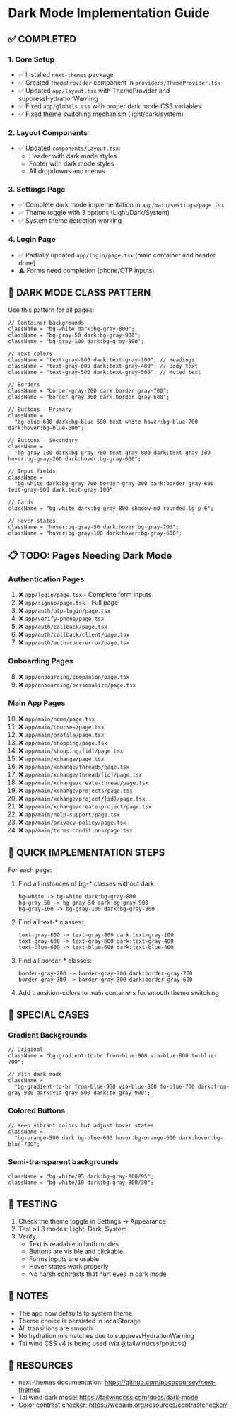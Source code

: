 # Dark Mode Implementation Guide

## ✅ COMPLETED

### 1. Core Setup

- ✅ Installed `next-themes` package
- ✅ Created `ThemeProvider` component in `providers/ThemeProvider.tsx`
- ✅ Updated `app/layout.tsx` with ThemeProvider and suppressHydrationWarning
- ✅ Fixed `app/globals.css` with proper dark mode CSS variables
- ✅ Fixed theme switching mechanism (light/dark/system)

### 2. Layout Components

- ✅ Updated `components/Layout.tsx`:
  - Header with dark mode styles
  - Footer with dark mode styles
  - All dropdowns and menus

### 3. Settings Page

- ✅ Complete dark mode implementation in `app/main/settings/page.tsx`
- ✅ Theme toggle with 3 options (Light/Dark/System)
- ✅ System theme detection working

### 4. Login Page

- ✅ Partially updated `app/login/page.tsx` (main container and header done)
- ⚠️ Forms need completion (phone/OTP inputs)

## 🔧 DARK MODE CLASS PATTERN

Use this pattern for all pages:

```tsx
// Container backgrounds
className = "bg-white dark:bg-gray-800";
className = "bg-gray-50 dark:bg-gray-900";
className = "bg-gray-100 dark:bg-gray-800";

// Text colors
className = "text-gray-800 dark:text-gray-100"; // Headings
className = "text-gray-600 dark:text-gray-400"; // Body text
className = "text-gray-500 dark:text-gray-500"; // Muted text

// Borders
className = "border-gray-200 dark:border-gray-700";
className = "border-gray-300 dark:border-gray-600";

// Buttons - Primary
className =
  "bg-blue-600 dark:bg-blue-500 text-white hover:bg-blue-700 dark:hover:bg-blue-600";

// Buttons - Secondary
className =
  "bg-gray-100 dark:bg-gray-700 text-gray-800 dark:text-gray-100 hover:bg-gray-200 dark:hover:bg-gray-600";

// Input fields
className =
  "bg-white dark:bg-gray-700 border-gray-300 dark:border-gray-600 text-gray-900 dark:text-gray-100";

// Cards
className = "bg-white dark:bg-gray-800 shadow-md rounded-lg p-6";

// Hover states
className = "hover:bg-gray-50 dark:hover:bg-gray-700";
className = "hover:bg-gray-100 dark:hover:bg-gray-600";
```

## 📋 TODO: Pages Needing Dark Mode

### Authentication Pages

1. ❌ `app/login/page.tsx` - Complete form inputs
2. ❌ `app/signup/page.tsx` - Full page
3. ❌ `app/auth/otp-login/page.tsx`
4. ❌ `app/verify-phone/page.tsx`
5. ❌ `app/auth/callback/page.tsx`
6. ❌ `app/auth/callback/client/page.tsx`
7. ❌ `app/auth/auth-code-error/page.tsx`

### Onboarding Pages

8. ❌ `app/onboarding/companion/page.tsx`
9. ❌ `app/onboarding/personalize/page.tsx`

### Main App Pages

10. ❌ `app/main/home/page.tsx`
11. ❌ `app/main/courses/page.tsx`
12. ❌ `app/main/profile/page.tsx`
13. ❌ `app/main/shopping/page.tsx`
14. ❌ `app/main/shopping/[id]/page.tsx`
15. ❌ `app/main/xchange/page.tsx`
16. ❌ `app/main/xchange/threads/page.tsx`
17. ❌ `app/main/xchange/thread/[id]/page.tsx`
18. ❌ `app/main/xchange/create-thread/page.tsx`
19. ❌ `app/main/xchange/projects/page.tsx`
20. ❌ `app/main/xchange/project/[id]/page.tsx`
21. ❌ `app/main/xchange/create-project/page.tsx`
22. ❌ `app/main/help-support/page.tsx`
23. ❌ `app/main/privacy-policy/page.tsx`
24. ❌ `app/main/terms-conditions/page.tsx`

## 🚀 QUICK IMPLEMENTATION STEPS

For each page:

1. Find all instances of bg-\* classes without dark:

   ```
   bg-white -> bg-white dark:bg-gray-800
   bg-gray-50 -> bg-gray-50 dark:bg-gray-900
   bg-gray-100 -> bg-gray-100 dark:bg-gray-800
   ```

2. Find all text-\* classes:

   ```
   text-gray-800 -> text-gray-800 dark:text-gray-100
   text-gray-600 -> text-gray-600 dark:text-gray-400
   text-blue-600 -> text-blue-600 dark:text-blue-400
   ```

3. Find all border-\* classes:

   ```
   border-gray-200 -> border-gray-200 dark:border-gray-700
   border-gray-300 -> border-gray-300 dark:border-gray-600
   ```

4. Add transition-colors to main containers for smooth theme switching

## 🎨 SPECIAL CASES

### Gradient Backgrounds

```tsx
// Original
className = "bg-gradient-to-br from-blue-900 via-blue-800 to-blue-700";

// With dark mode
className =
  "bg-gradient-to-br from-blue-900 via-blue-800 to-blue-700 dark:from-gray-900 dark:via-gray-800 dark:to-gray-900";
```

### Colored Buttons

```tsx
// Keep vibrant colors but adjust hover states
className =
  "bg-orange-500 dark:bg-blue-600 hover:bg-orange-600 dark:hover:bg-blue-700";
```

### Semi-transparent backgrounds

```tsx
className = "bg-white/95 dark:bg-gray-800/95";
className = "bg-white/10 dark:bg-gray-800/30";
```

## 🧪 TESTING

1. Check the theme toggle in Settings → Appearance
2. Test all 3 modes: Light, Dark, System
3. Verify:
   - Text is readable in both modes
   - Buttons are visible and clickable
   - Forms inputs are usable
   - Hover states work properly
   - No harsh contrasts that hurt eyes in dark mode

## 📝 NOTES

- The app now defaults to system theme
- Theme choice is persisted in localStorage
- All transitions are smooth
- No hydration mismatches due to suppressHydrationWarning
- Tailwind CSS v4 is being used (via @tailwindcss/postcss)

## 🔗 RESOURCES

- next-themes documentation: https://github.com/pacocoursey/next-themes
- Tailwind dark mode: https://tailwindcss.com/docs/dark-mode
- Color contrast checker: https://webaim.org/resources/contrastchecker/
